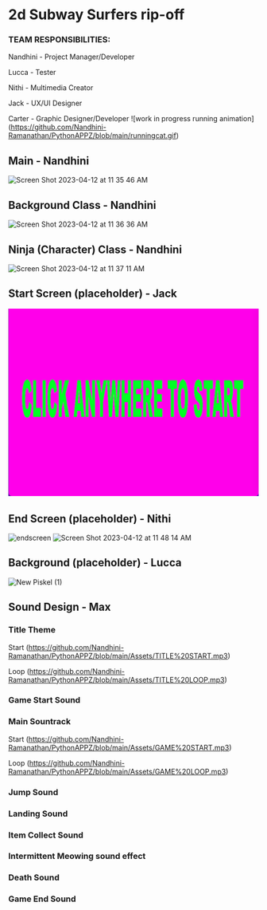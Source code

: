 # 2d Subway Surfers rip-off 

### TEAM RESPONSIBILITIES:

Nandhini - Project Manager/Developer

Lucca - Tester

Nithi - Multimedia Creator  

Jack - UX/UI Designer

Carter - Graphic Designer/Developer
![work in progress running animation] (https://github.com/Nandhini-Ramanathan/PythonAPPZ/blob/main/runningcat.gif)

## Main - Nandhini
<img width="313" alt="Screen Shot 2023-04-12 at 11 35 46 AM" src="https://user-images.githubusercontent.com/111539321/231538655-22b577df-b5f9-45a9-934c-27826e9f846f.png">

## Background Class - Nandhini
<img width="378" alt="Screen Shot 2023-04-12 at 11 36 36 AM" src="https://user-images.githubusercontent.com/111539321/231538807-765f3f4a-a70e-47e8-846b-eff5e223f3c7.png">

## Ninja (Character) Class - Nandhini
<img width="367" alt="Screen Shot 2023-04-12 at 11 37 11 AM" src="https://user-images.githubusercontent.com/111539321/231538899-dfe5af8f-2488-47fb-94a2-c689626be4c4.png">

## Start Screen (placeholder) - Jack
![start screen image](https://github.com/Nandhini-Ramanathan/PythonAPPZ/blob/main/Images/Screen%20Shot%202023-04-10%20at%2011.23.47%20AM.png?raw=true)

## End Screen (placeholder) - Nithi
![endscreen](https://user-images.githubusercontent.com/111790832/230968037-f07a881d-9343-4e0d-9e9f-f96ceac6bb3f.png)
<img width="445" alt="Screen Shot 2023-04-12 at 11 48 14 AM" src="https://user-images.githubusercontent.com/111790832/231541515-d7ec2497-c1bf-4535-8618-911d0cee51a6.png">

## Background (placeholder) - Lucca
![New Piskel (1)](https://user-images.githubusercontent.com/111709553/235220727-dafa1fa0-832f-465f-a525-1e784df02227.png)

## Sound Design - Max
### Title Theme
Start (https://github.com/Nandhini-Ramanathan/PythonAPPZ/blob/main/Assets/TITLE%20START.mp3)

Loop (https://github.com/Nandhini-Ramanathan/PythonAPPZ/blob/main/Assets/TITLE%20LOOP.mp3)
### Game Start Sound
### Main Sountrack
Start (https://github.com/Nandhini-Ramanathan/PythonAPPZ/blob/main/Assets/GAME%20START.mp3)

Loop (https://github.com/Nandhini-Ramanathan/PythonAPPZ/blob/main/Assets/GAME%20LOOP.mp3)
### Jump Sound
### Landing Sound
### Item Collect Sound
### Intermittent Meowing sound effect
### Death Sound
### Game End Sound
